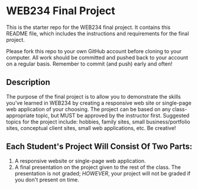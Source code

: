 # WEB234 Final Project
This is the starter repo for the WEB234 final project. It contains this README file, which includes the instructions and requirements for the final project.

Please fork this repo to your own GitHub account before cloning to your computer. All work should be committed and pushed back to your account on a regular basis. Remember to commit (and push) early and often! 

## Description
The purpose of the final project is to allow you to demonstrate the skills you’ve learned in WEB234 by creating a responsive web site or single-page web application of your choosing. The project can be based on any class-appropriate topic, but MUST be approved by the instructor first. Suggested topics for the project include: hobbies, family sites, small business/portfolio sites, conceptual client sites, small web applications, etc. Be creative!

## Each Student's Project Will Consist Of Two Parts:
1. A responsive website or single-page web application.
2. A final presentation on the project given to the rest of the class. The presentation is not graded; *HOWEVER*, your project will not be graded if you don't present on time.